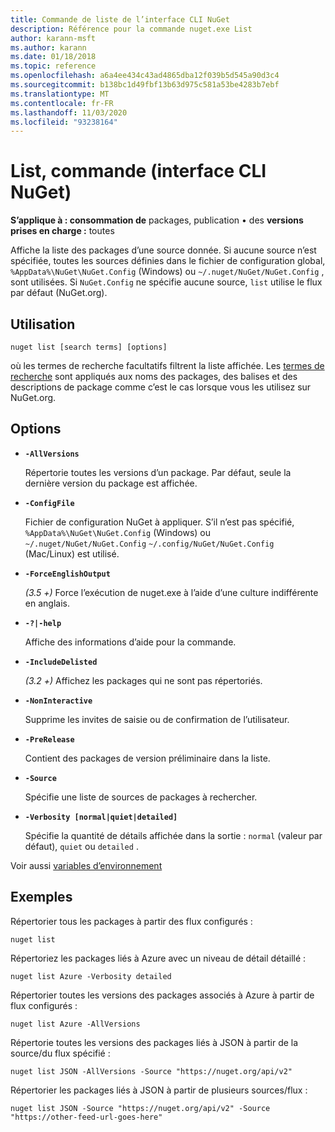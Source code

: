```yaml
---
title: Commande de liste de l’interface CLI NuGet
description: Référence pour la commande nuget.exe List
author: karann-msft
ms.author: karann
ms.date: 01/18/2018
ms.topic: reference
ms.openlocfilehash: a6a4ee434c43ad4865dba12f039b5d545a90d3c4
ms.sourcegitcommit: b138bc1d49fbf13b63d975c581a53be4283b7ebf
ms.translationtype: MT
ms.contentlocale: fr-FR
ms.lasthandoff: 11/03/2020
ms.locfileid: "93238164"
---
```

# <a name="list-command-nuget-cli"></a>List, commande (interface CLI NuGet)

**S’applique à : consommation de** packages, publication &bullet; des **versions prises en charge :** toutes

Affiche la liste des packages d’une source donnée. Si aucune source n’est spécifiée, toutes les sources définies dans le fichier de configuration global, `%AppData%\NuGet\NuGet.Config` (Windows) ou `~/.nuget/NuGet/NuGet.Config` , sont utilisées. Si `NuGet.Config` ne spécifie aucune source, `list` utilise le flux par défaut (NuGet.org).

## <a name="usage"></a>Utilisation

```cli
nuget list [search terms] [options]
```

où les termes de recherche facultatifs filtrent la liste affichée. Les [termes de recherche](../../consume-packages/finding-and-choosing-packages.md#search-syntax) sont appliqués aux noms des packages, des balises et des descriptions de package comme c’est le cas lorsque vous les utilisez sur NuGet.org. 

## <a name="options"></a>Options

- **`-AllVersions`**

  Répertorie toutes les versions d’un package. Par défaut, seule la dernière version du package est affichée.

- **`-ConfigFile`**

  Fichier de configuration NuGet à appliquer. S’il n’est pas spécifié, `%AppData%\NuGet\NuGet.Config` (Windows) ou `~/.nuget/NuGet/NuGet.Config` `~/.config/NuGet/NuGet.Config` (Mac/Linux) est utilisé.

- **`-ForceEnglishOutput`**

  *(3.5 +)* Force l’exécution de nuget.exe à l’aide d’une culture indifférente en anglais.

- **`-?|-help`**

  Affiche des informations d’aide pour la commande.

- **`-IncludeDelisted`**

  *(3.2 +)* Affichez les packages qui ne sont pas répertoriés.

- **`-NonInteractive`**

  Supprime les invites de saisie ou de confirmation de l’utilisateur.

- **`-PreRelease`**

  Contient des packages de version préliminaire dans la liste.

- **`-Source`**

  Spécifie une liste de sources de packages à rechercher.

- **`-Verbosity [normal|quiet|detailed]`**

  Spécifie la quantité de détails affichée dans la sortie : `normal` (valeur par défaut), `quiet` ou `detailed` .

Voir aussi [variables d’environnement](cli-ref-environment-variables.md)

## <a name="examples"></a>Exemples

Répertorier tous les packages à partir des flux configurés :
```
nuget list
```
Répertoriez les packages liés à Azure avec un niveau de détail détaillé :
```
nuget list Azure -Verbosity detailed
```
Répertorier toutes les versions des packages associés à Azure à partir de flux configurés :
```
nuget list Azure -AllVersions
```
Répertorie toutes les versions des packages liés à JSON à partir de la source/du flux spécifié :
```
nuget list JSON -AllVersions -Source "https://nuget.org/api/v2"
```
Répertorier les packages liés à JSON à partir de plusieurs sources/flux :
```
nuget list JSON -Source "https://nuget.org/api/v2" -Source "https://other-feed-url-goes-here"
```